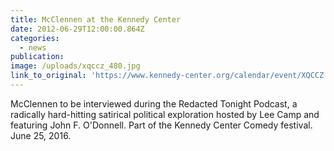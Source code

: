 ```yaml
---
title: McClennen at the Kennedy Center
date: 2012-06-29T12:00:00.864Z
categories: 
  - news
publication:
image: /uploads/xqccz_480.jpg
link_to_original: 'https://www.kennedy-center.org/calendar/event/XQCCZ'
---
```



McClennen to be interviewed during the Redacted Tonight Podcast, a radically hard-hitting satirical political exploration hosted by Lee Camp and featuring John F. O'Donnell. Part of the Kennedy Center Comedy festival. June 25, 2016.